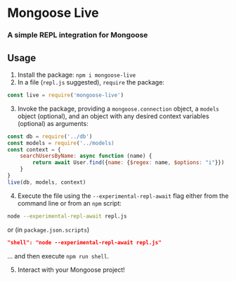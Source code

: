 # Mongoose Live

### A simple REPL integration for Mongoose

## Usage

1. Install the package: `npm i mongoose-live`
2. In a file (`repl.js` suggested), `require` the package: 
```js
const live = require('mongoose-live')
```
3. Invoke the package, providing a `mongoose.connection` object, a `models` object (optional), and an object with any desired context variables (optional) as arguments:
```js
const db = require('../db')
const models = require('../models)
const context = {
    searchUsersByName: async function (name) {
        return await User.find({name: {$regex: name, $options: "i"}})
    }
}
live(db, models, context)
```
4. Execute the file using the `--experimental-repl-await` flag either from the command line or from an `npm` script:
```bash
node --experimental-repl-await repl.js
```
or (in `package.json.scripts`)
```json
"shell": "node --experimental-repl-await repl.js"
```
... and then execute `npm run shell`.

5. Interact with your Mongoose project!

